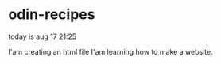 # odin-recipes

today is aug 17 21:25 

I'am creating an html file
I'am learning how to make a website.

